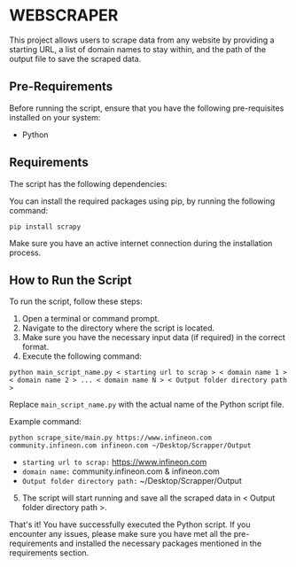# WEBSCRAPER

This project allows users to scrape data from any website by providing a starting URL, a list of domain names to stay within, and the path of the output file to save the scraped data.

## Pre-Requirements

Before running the script, ensure that you have the following pre-requisites installed on your system:

- Python

## Requirements

The script has the following dependencies:

You can install the required packages using pip, by running the following command:

```shell
pip install scrapy
```

Make sure you have an active internet connection during the installation process.

## How to Run the Script

To run the script, follow these steps:

1. Open a terminal or command prompt.
2. Navigate to the directory where the script is located.
3. Make sure you have the necessary input data (if required) in the correct format.
4. Execute the following command:

```shell
python main_script_name.py < starting url to scrap > < domain name 1 > < domain name 2 > ... < domain name N > < Output folder directory path >
```

Replace `main_script_name.py` with the actual name of the Python script file.

Example command:

```shell
python scrape_site/main.py https://www.infineon.com community.infineon.com infineon.com ~/Desktop/Scrapper/Output
```

- `starting url to scrap:` https://www.infineon.com
- `domain name:` community.infineon.com & infineon.com
- `Output folder directory path:` ~/Desktop/Scrapper/Output

5. The script will start running and save all the scraped data in < Output folder directory path >.

That's it! You have successfully executed the Python script. If you encounter any issues, please make sure you have met all the pre-requirements and installed the necessary packages mentioned in the requirements section.